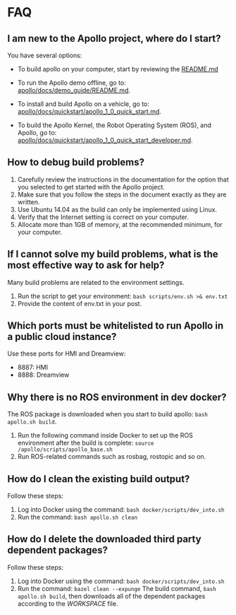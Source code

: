 # FAQ
## I am new to the Apollo project, where do I start?
You have several options:
- To build apollo on your computer, start by reviewing the [README.md](https://github.com/ApolloAuto/apollo/blob/master/README.md)

- To run the Apollo demo offline, go to: [apollo/docs/demo_guide/README.md](https://github.com/ApolloAuto/apollo/blob/master/docs/demo_guide/README.md).
- To install and build Apollo on a vehicle, go to: [apollo/docs/quickstart/apollo_1_0_quick_start.md](https://github.com/ApolloAuto/apollo/blob/master/docs/quickstart/apollo_1_0_quick_start.md).
- To build the Apollo Kernel, the Robot Operating System (ROS), and Apollo, go to: [apollo/docs/quickstart/apollo_1_0_quick_start_developer.md](https://github.com/ApolloAuto/apollo/blob/master/docs/quickstart/apollo_1_0_quick_start_developer.md).

## How to debug build problems?
1. Carefully review the instructions in the documentation for the option that you selected to get started with the Apollo project.
2. Make sure that you follow the steps in the document exactly as they are written.
3. Use Ubuntu 14.04 as the build can only be implemented using Linux.
4. Verify that the Internet setting is correct on your computer.
5. Allocate more than 1GB of memory, at the recommended minimum, for your computer.

## If I cannot solve my build problems, what is the most effective way to ask for help?
Many build problems are related to the environment settings. 
1. Run the script to get your environment: `bash scripts/env.sh >& env.txt` 
2. Provide the content of env.txt in your post.

## Which ports must be whitelisted to run Apollo in a public cloud instance?
Use these ports for HMI and Dreamview:
- 8887: HMI
- 8888: Dreamview

## Why there is no ROS environment in dev docker?
The ROS package is downloaded when you start to build apollo: 
`bash apollo.sh build`. 
1. Run the following command inside Docker to set up the ROS environment after the build is complete: 
`source /apollo/scripts/apollo_base.sh`
2. Run ROS-related commands such as rosbag, rostopic and so on.

## How do I clean the existing build output?
Follow these steps:
1. Log into Docker using the command:
`bash docker/scripts/dev_into.sh`
2. Run the command:
`bash apollo.sh clean`

## How do I delete the downloaded third party dependent packages?
Follow these steps:
1. Log into Docker using the command:
`bash docker/scripts/dev_into.sh`
2. Run the command:
`bazel clean --expunge`
The build command, `bash apollo.sh build`, then downloads all of the dependent packages according to the *WORKSPACE* file.

